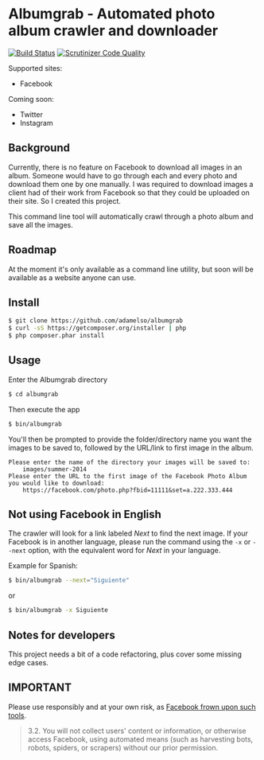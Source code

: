 Albumgrab - Automated photo album crawler and downloader
========================================================

[![Build Status](https://travis-ci.org/adamelso/albumgrab.svg?branch=master)](https://travis-ci.org/adamelso/albumgrab)
[![Scrutinizer Code Quality](https://scrutinizer-ci.com/g/adamelso/albumgrab/badges/quality-score.png?b=master)](https://scrutinizer-ci.com/g/adamelso/albumgrab/?branch=master)

Supported sites:

  * Facebook

Coming soon:

  * Twitter
  * Instagram


Background
----------

Currently, there is no feature on Facebook to download all images in an album.
Someone would have to go through each and every photo and download them
one by one manually. I was required to download images a client had of their work
from Facebook so that they could be uploaded on their site. So I created this project.

This command line tool will automatically crawl through a photo album and save all the images.


Roadmap
-------

At the moment it's only available as a command line utility, but soon will be available as a website anyone can use.


Install
-------

```bash
$ git clone https://github.com/adamelso/albumgrab
$ curl -sS https://getcomposer.org/installer | php
$ php composer.phar install
```

Usage
-----

Enter the Albumgrab directory

```bash
$ cd albumgrab
```

Then execute the app

```bash
$ bin/albumgrab
```

You'll then be prompted to provide the folder/directory name you want the images to be saved to, followed by the URL/link to first image in the album.

    Please enter the name of the directory your images will be saved to:
        images/summer-2014
    Please enter the URL to the first image of the Facebook Photo Album you would like to download:
        https://facebook.com/photo.php?fbid=11111&set=a.222.333.444


Not using Facebook in English
-----------------------------

The crawler will look for a link labeled _Next_ to find the next image.
If your Facebook is in another language, please run the command using
the `-x` or `--next` option, with the equivalent word for _Next_ in
your language.

Example for Spanish:

```bash
$ bin/albumgrab --next="Siguiente"
```

or

```bash
$ bin/albumgrab -x Siguiente
```


Notes for developers
--------------------

This project needs a bit of a code refactoring, plus cover some missing edge cases.


IMPORTANT
---------

Please use responsibly and at your own risk, as [Facebook frown upon such tools](https://www.facebook.com/terms.php?ref=pf).

> 3.2. You will not collect users' content or information, or otherwise access Facebook, using automated means (such as harvesting bots, robots, spiders, or scrapers) without our prior permission.

